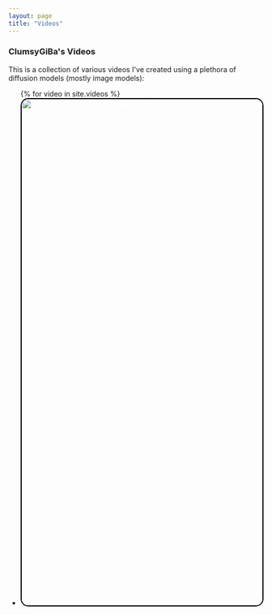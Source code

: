 ```yaml
---
layout: page
title: "Videos"
---
```


### ClumsyGiBa's Videos

This is a collection of various videos I've created using a plethora of diffusion models (mostly image models):

<ul>
  {% for video in site.videos %}
    <li>
    <a href="{{ video.url }}">
      <div style="position: relative; text-align: center; color: white; overflow: hidden; height: 25vh; border: 2px solid black; border-radius: 15px;">
        <!-- Background Image -->
        <img src="{{video.thumbnail}}" alt="A glimpse of the universe" style="width: 100%; height: 100%; object-fit: cover; object-position: center;" />
      
        <!-- Title on Top of the Image -->
        <h1 style="position: absolute; top: 50%; left: 50%; transform: translate(-50%, -50%); background-color: rgba(0, 0, 0, 0.5); padding: 10px; border-radius: 5px;">
          {{ video.title }} <p>{{ video.summary | markdownify }}</p>
        </h1>
      </div>
      </a>
      
    </li>
  {% endfor %}
</ul>
